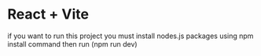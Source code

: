 # React + Vite

if you want to run this project you must install nodes.js packages using npm install command then run (npm run dev)

